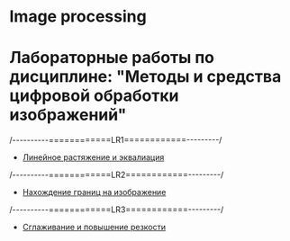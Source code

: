 # Image processing
# Лабораторные работы по дисциплине: "Методы и средства цифровой обработки изображений"

/----------============LR1============---------/
* [Линейное растяжение и эквалиация](https://github.com/o0white0o/Image-processing/tree/master/LR1)

/----------============LR2============---------/
* [Нахождение границ на изображение](https://github.com/o0white0o/Image-processing/tree/master/LR2)

/----------============LR3============---------/
* [Сглаживание и повышение резкости](https://github.com/o0white0o/Image-processing/tree/master/LR3)
